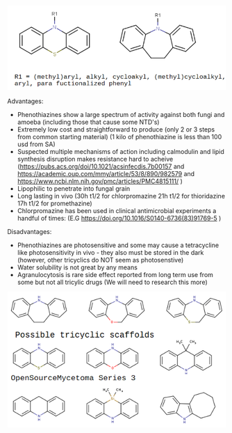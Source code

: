 <img src ="https://github.com/OpenSourceMycetoma/Series-3-Phenothiazines/blob/master/frontpage.png"> </img>



Advantages:
* Phenothiazines show a large spectrum of activity against both fungi and amoeba (including those that cause some NTD's) 
* Extremely low cost and straightforward to produce (only 2 or 3 steps from common starting material) (1 kilo of phenothiazine is less than 100 usd from SA)
* Suspected multiple mechanisms of action including calmodulin and lipid synthesis disruption makes resistance hard to acheive (https://pubs.acs.org/doi/10.1021/acsinfecdis.7b00157 and https://academic.oup.com/mmy/article/53/8/890/982579 and https://www.ncbi.nlm.nih.gov/pmc/articles/PMC4815111/ )
* Lipophilic to penetrate into fungal grain 
* Long lasting in vivo (30h t1/2 for chlorpromazine 21h t1/2 for thioridazine 17h t1/2 for promethazine) 
* Chlorpromazine has been used in clinical antimicrobial experiments a handful of times: (E.G https://doi.org/10.1016/S0140-6736(83)91769-5 )

Disadvantages:
* Phenothiazines are photosensitive and some may cause a tetracycline like photosensitivity in vivo - they also must be stored in the dark (however, other tricyclics do NOT seem as photosenstive)
* Water solubility is not great by any means
* Agranulocytosis is rare side effect reported from long term use from some but not all tricylic drugs (We will need to research this more)




<img src ="https://github.com/OpenSourceMycetoma/Series-3-Phenothiazines/blob/master/frontpage_2.png"> </img>

